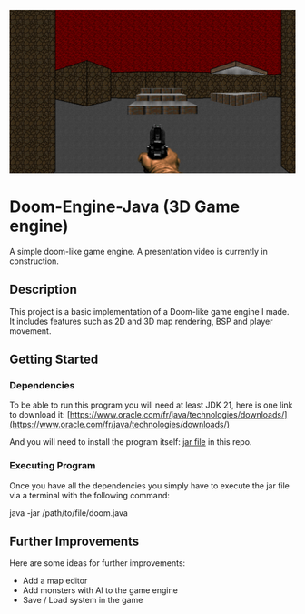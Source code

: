 ![Image of the game](https://github.com/RDel-Medico/Doom-Engine-Java/blob/main/DEJ/resources/images/doom.png?raw=true)

# Doom-Engine-Java (3D Game engine)

A simple doom-like game engine. A presentation video is currently in construction.

## Description

This project is a basic implementation of a Doom-like game engine I made. It includes features such as 2D and 3D map rendering, BSP and player movement.

## Getting Started

### Dependencies

To be able to run this program you will need at least JDK 21, here is one link to download it: [https://www.oracle.com/fr/java/technologies/downloads/](https://www.oracle.com/fr/java/technologies/downloads/)

And you will need to install the program itself: [jar file](https://github.com/RDel-Medico/Doom-Engine-Java/blob/main/doom.jar) in this repo.

### Executing Program

Once you have all the dependencies you simply have to execute the jar file via a terminal with the following command:

java -jar /path/to/file/doom.java

## Further Improvements

Here are some ideas for further improvements:

- Add a map editor
- Add monsters with AI to the game engine
- Save / Load system in the game 

